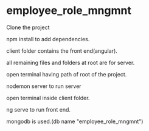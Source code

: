 # employee_role_mngmnt

Clone the project

npm install to add dependencies.

client folder contains the front end(angular).

all remaining files and folders at root are for server.

open terminal having path of root of the project.

nodemon server to run server

open terminal inside client folder.

ng serve to run front end.

mongodb is used.(db name "employee_role_mngmnt")


